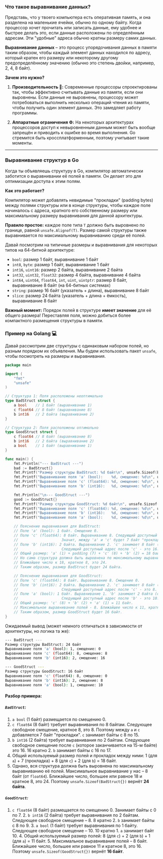 ### Что такое выравнивание данных? 

Представь, что у твоего компьютера есть оперативная память, и она разделена на маленькие ячейки, обычно по одному байту. Когда процессор хочет прочитать или записать данные, ему удобнее и быстрее делать это, если данные расположены по определённым адресам. Эти "удобные" адреса обычно кратны размеру самих данных.

**Выравнивание данных** – это процесс упорядочивания данных в памяти таким образом, чтобы каждый элемент данных находился по адресу, который кратен его размеру или некоторому другому предопределённому значению (обычно это степень двойки, например, 2, 4, 8 байт).

**Зачем это нужно?**

1. **Производительность 🚀:** Современные процессоры спроектированы так, чтобы эффективно считывать данные из памяти, если они выровнены. Если данные не выровнены, процессору может потребоваться выполнить несколько операций чтения из памяти, чтобы получить один элемент данных. Это замедляет работу программы.
    
2. **Аппаратные ограничения ⚙️:** На некоторых архитектурах процессоров доступ к невыровненным данным может быть вообще запрещён и приводить к ошибке во время выполнения. Go стремится быть кроссплатформенным, поэтому учитывает такие моменты.
    

---

### Выравнивание структур в Go

Когда ты объявляешь структуру в Go, компилятор автоматически заботится о выравнивании её полей в памяти. Он делает это для оптимизации доступа к этим полям.

**Как это работает?**

Компилятор может добавлять невидимые "прокладки" (padding bytes) между полями структуры или в конце структуры, чтобы каждое поле начиналось с адреса, кратного его собственному размеру или максимальному размеру выравнивания для данной архитектуры.

**Правило простое:** каждое поле типа `T` должно быть выровнено по границе, равной `unsafe.Alignof(T)`. Размер самой структуры также выравнивается по максимальному выравниванию среди её полей.

Давай посмотрим на типичные размеры и выравнивания для некоторых типов на 64-битной архитектуре:

- `bool`: размер 1 байт, выравнивание 1 байт
- `int8`, `byte`: размер 1 байт, выравнивание 1 байт
- `int16`, `uint16`: размер 2 байта, выравнивание 2 байта
- `int32`, `uint32`, `float32`: размер 4 байта, выравнивание 4 байта
- `int64`, `uint64`, `float64`, `int`, `uint`, `uintptr`: размер 8 байт, выравнивание 8 байт (на 64-битных системах)
- `string`: размер 16 байт (указатель + длина), выравнивание 8 байт
- `slice`: размер 24 байта (указатель + длина + ёмкость), выравнивание 8 байт
    
**Важный момент:** Порядок полей в структуре **имеет значение** для её общего размера! Переставляя поля, можно добиться более компактного размещения структуры в памяти.


### Пример на Golang 💻

Давай рассмотрим две структуры с одинаковым набором полей, но разным порядком их объявления. Мы будем использовать пакет `unsafe`, чтобы посмотреть на размеры и выравнивания.

```go
package main

import (
	"fmt"
	"unsafe"
)

// Структура 1: Поля расположены неоптимально
type BadStruct struct {
	a bool    // 1 байт (выравнивание 1)
	c float64 // 8 байт (выравнивание 8)
	b int16   // 2 байта (выравнивание 2)
}

// Структура 2: Поля расположены оптимально
type GoodStruct struct {
	c float64 // 8 байт (выравнивание 8)
	b int16   // 2 байта (выравнивание 2)
	a bool    // 1 байт (выравнивание 1)
}

func main() {
	fmt.Println("--- BadStruct ---")
	bad := BadStruct{}
	fmt.Printf("Размер структуры BadStruct: %d байт\n", unsafe.Sizeof(bad))
	fmt.Printf("Выравнивание поля 'a' (bool):    %d, смещение: %d\n", unsafe.Alignof(bad.a), unsafe.Offsetof(bad.a))
	fmt.Printf("Выравнивание поля 'c' (float64): %d, смещение: %d\n", unsafe.Alignof(bad.c), unsafe.Offsetof(bad.c))
	fmt.Printf("Выравнивание поля 'b' (int16):   %d, смещение: %d\n", unsafe.Alignof(bad.b), unsafe.Offsetof(bad.b))

	fmt.Println("\n--- GoodStruct ---")
	good := GoodStruct{}
	fmt.Printf("Размер структуры GoodStruct: %d байт\n", unsafe.Sizeof(good))
	fmt.Printf("Выравнивание поля 'c' (float64): %d, смещение: %d\n", unsafe.Alignof(good.c), unsafe.Offsetof(good.c))
	fmt.Printf("Выравнивание поля 'b' (int16):   %d, смещение: %d\n", unsafe.Alignof(good.b), unsafe.Offsetof(good.b))
	fmt.Printf("Выравнивание поля 'a' (bool):    %d, смещение: %d\n", unsafe.Alignof(good.a), unsafe.Offsetof(good.a))

	// Пояснение выравнивания для BadStruct:
	// Поле 'a' (bool): 1 байт. Смещение 0.
	// Поле 'c' (float64): 8 байт. Выравнивание 8. Следующий доступный адрес, кратный 8, после 'a' - это 8.
	//                    Значит, между 'a' и 'c' будет 7 байт "прокладки" (padding). 'c' начнется со смещения 8.
	// Поле 'b' (int16): 2 байта. Выравнивание 2. 'c' занимает 8 байт (смещение 8 до 15).
	//                    Следующий доступный адрес после 'c' - это 16. Он кратен 2. 'b' начнется со смещения 16.
	// Общий размер: 'a' (1) + padding (7) + 'c' (8) + 'b' (2) = 18 байт.
	// Но сама структура должна быть выровнена по максимальному выравниванию её полей (это 8 для float64).
	// Ближайшее число к 18, кратное 8, это 24.
	// Таким образом, размер BadStruct будет 24 байта.

	// Пояснение выравнивания для GoodStruct:
	// Поле 'c' (float64): 8 байт. Выравнивание 8. Смещение 0.
	// Поле 'b' (int16): 2 байта. Выравнивание 2. 'c' занимает 8 байт (смещение 0 до 7).
	//                    Следующий доступный адрес после 'c' - это 8. Он кратен 2. 'b' начнется со смещения 8.
	// Поле 'a' (bool): 1 байт. Выравнивание 1. 'b' занимает 2 байта (смещение 8 до 9).
	//                    Следующий доступный адрес после 'b' - это 10. Он кратен 1. 'a' начнется со смещения 10.
	// Общий размер: 'c' (8) + 'b' (2) + 'a' (1) = 11 байт.
	// Максимальное выравнивание полей - 8. Ближайшее число к 11, кратное 8, это 16.
	// Таким образом, размер GoodStruct будет 16 байт.
}
```

Ожидаемый вывод (может немного отличаться в зависимости от архитектуры, но логика та же):

```bash
--- BadStruct --- 
Размер структуры BadStruct: 24 байт 
Выравнивание поля 'a' (bool): 1, смещение: 0 
Выравнивание поля 'c' (float64): 8, смещение: 8 
Выравнивание поля 'b' (int16): 2, смещение: 16 

--- GoodStruct --- 
Размер структуры GoodStruct: 16 байт 
Выравнивание поля 'c' (float64): 8, смещение: 0 
Выравнивание поля 'b' (int16): 2, смещение: 8 
Выравнивание поля 'a' (bool): 1, смещение: 10
```

#### Разбор примера:

##### `BadStruct`:
1. `a bool` (1 байт) размещается по смещению 0.
2. `c float64` (8 байт) требует выравнивания по 8 байтам. Следующее свободное смещение, кратное 8, это 8. Поэтому между `a` и `c` добавляется 7 байт "прокладки". `c` занимает байты с 8 по 15.
3. `b int16` (2 байта) требует выравнивания по 2 байтам. Следующее свободное смещение после `c` (которое заканчивается на 15-м байте) это 16. 16 кратно 2. `b` занимает байты с 16 по 17.
4. Общий используемый размер полей и прокладок между ними: 1 (для `a`) + 7 (прокладка) + 8 (для `c`) + 2 (для `b`) = 18 байт.
5. Однако, вся структура должна быть выровнена по максимальному выравниванию её полей. Максимальное выравнивание у нас – 8 байт (от `float64`). Ближайшее число, большее или равное 18 и кратное 8, это 24. Поэтому `unsafe.Sizeof(BadStruct{})` вернёт **24 байта**.


##### `GoodStruct`:
1. `c float64` (8 байт) размещается по смещению 0. Занимает байты с 0 по 7.
   2. `b int16` (2 байта) требует выравнивания по 2 байтам. Следующее свободное смещение – 8. 8 кратно 2. `b` занимает байты с 8 по 9.
   3. `a bool` (1 байт) требует выравнивания по 1 байту. Следующее свободное смещение – 10. 10 кратно 1. `a` занимает байт 10.
   4. Общий используемый размер полей: 8 (для `c`) + 2 (для `b`) + 1 (для `a`) = 11 байт.
   5. Максимальное выравнивание полей – 8 байт. Ближайшее число, большее или равное 11 и кратное 8, это 16. Поэтому `unsafe.Sizeof(GoodStruct{})` вернёт **16 байт**.